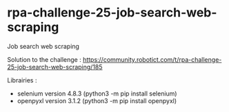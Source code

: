 # rpa-challenge-25-job-search-web-scraping
Job search web scraping

Solution to the challenge : https://community.robotict.com/t/rpa-challenge-25-job-search-web-scraping/185

Librairies :
* selenium version 4.8.3 (python3 -m pip install selenium)
* openpyxl version 3.1.2 (python3 -m pip install openpyxl)
